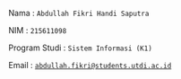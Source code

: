 Nama : `Abdullah Fikri Handi Saputra`

NIM : `215611098`

Program Studi : `Sistem Informasi (K1)`

Email : [`abdullah.fikri@students.utdi.ac.id`](mailto:abdullah.fikri@students.utdi.ac.id)